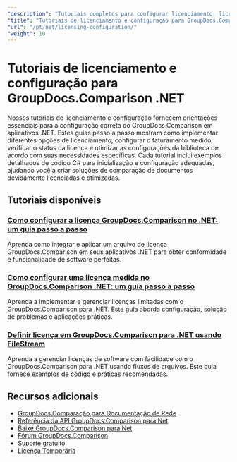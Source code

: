 ```yaml
---
"description": "Tutoriais completos para configurar licenciamento, licenciamento medido e configurar o GroupDocs.Comparison para .NET."
"title": "Tutoriais de licenciamento e configuração para GroupDocs.Comparison .NET"
"url": "/pt/net/licensing-configuration/"
"weight": 10
---
```


# Tutoriais de licenciamento e configuração para GroupDocs.Comparison .NET

Nossos tutoriais de licenciamento e configuração fornecem orientações essenciais para a configuração correta do GroupDocs.Comparison em aplicativos .NET. Estes guias passo a passo mostram como implementar diferentes opções de licenciamento, configurar o faturamento medido, verificar o status da licença e otimizar as configurações da biblioteca de acordo com suas necessidades específicas. Cada tutorial inclui exemplos detalhados de código C# para inicialização e configuração adequadas, ajudando você a criar soluções de comparação de documentos devidamente licenciadas e otimizadas.

## Tutoriais disponíveis

### [Como configurar a licença GroupDocs.Comparison no .NET: um guia passo a passo](./setting-up-groupdocs-comparison-license-net/)
Aprenda como integrar e aplicar um arquivo de licença GroupDocs.Comparison em seus aplicativos .NET para obter conformidade e funcionalidade de software perfeitas.

### [Como configurar uma licença medida no GroupDocs.Comparison .NET: um guia passo a passo](./master-metered-license-groupdocs-comparison-net/)
Aprenda a implementar e gerenciar licenças limitadas com o GroupDocs.Comparison para .NET. Este guia aborda configuração, solução de problemas e aplicações práticas.

### [Definir licença em GroupDocs.Comparison para .NET usando FileStream](./set-license-file-stream-groupdocs-comparison-dotnet/)
Aprenda a gerenciar licenças de software com facilidade com o GroupDocs.Comparison para .NET usando fluxos de arquivos. Este guia fornece exemplos de código e práticas recomendadas.

## Recursos adicionais

- [GroupDocs.Comparação para Documentação de Rede](https://docs.groupdocs.com/comparison/net/)
- [Referência da API GroupDocs.Comparison para Net](https://reference.groupdocs.com/comparison/net/)
- [Baixe GroupDocs.Comparison para Net](https://releases.groupdocs.com/comparison/net/)
- [Fórum GroupDocs.Comparison](https://forum.groupdocs.com/c/comparison)
- [Suporte gratuito](https://forum.groupdocs.com/)
- [Licença Temporária](https://purchase.groupdocs.com/temporary-license/)